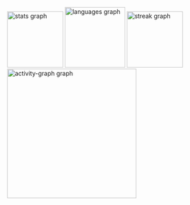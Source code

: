 <div align="left">
  <img src="https://github-readme-stats.vercel.app/api?username=andre-abf&hide_title=false&hide_rank=false&show_icons=true&include_all_commits=true&count_private=true&disable_animations=false&theme=dracula&locale=en&hide_border=false&order=1" height="130" alt="stats graph"  />
  <img src="https://github-readme-stats.vercel.app/api/top-langs?username=andre-abf&locale=en&hide_title=false&layout=compact&card_width=320&langs_count=50&theme=dracula&hide_border=false&order=2" height="140" alt="languages graph"  />
  <img src="https://streak-stats.demolab.com?user=andre-abf&locale=en&mode=daily&theme=dracula&hide_border=false&border_radius=5&order=3" height="130" alt="streak graph"  />
  <img src="https://github-readme-activity-graph.vercel.app/graph?username=andre-abf&radius=16&theme=react&area=true&order=5" height="300" alt="activity-graph graph"  />
</div>

###

